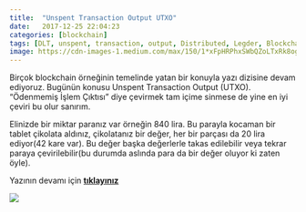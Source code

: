 ```yaml
---
title:  "Unspent Transaction Output UTXO"
date:   2017-12-25 22:04:23
categories: [blockchain]
tags: [DLT, unspent, transaction, output, Distributed, Legder, Blockchain, Bitcoin, utxo, Block, Mehmet Cem Yücel, Mehmet, Cem, Yucel, Yücel, blockchainturk, blockchainturk.net]
image: https://cdn-images-1.medium.com/max/150/1*xFpHRPhxSWbQZoLTxRk8og.png
---
```

Birçok blockchain örneğinin temelinde yatan bir konuyla yazı dizisine devam ediyoruz. Bugünün konusu Unspent Transaction Output (UTXO). “Ödenmemiş İşlem Çıktısı” diye çevirmek tam içime sinmese de yine en iyi çeviri bu olur sanırım.

Elinizde bir miktar paranız var örneğin 840 lira. Bu parayla kocaman bir tablet çikolata aldınız, çikolatanız bir değer, her bir parçası da 20 lira ediyor(42 kare var). Bu değer başka değerlerle takas edilebilir veya tekrar paraya çevirilebilir(bu durumda aslında para da bir değer oluyor ki zaten öyle).

Yazının devamı için [**tıklayınız**](https://medium.com/blockchainturk/unspent-transaction-output-utxo-eb426c950ad5)  

![](https://cdn-images-1.medium.com/max/800/1*xFpHRPhxSWbQZoLTxRk8og.png)